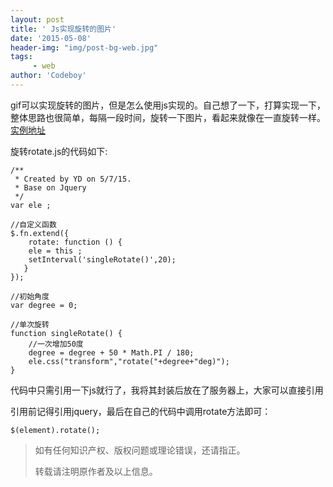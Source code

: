 ```yaml
---
layout: post
title: ' Js实现旋转的图片'
date: '2015-05-08'
header-img: "img/post-bg-web.jpg"
tags:
     - web
author: 'Codeboy'
---
```


gif可以实现旋转的图片，但是怎么使用js实现的。自己想了一下，打算实现一下，整体思路也很简单，每隔一段时间，旋转一下图片，看起来就像在一直旋转一样。[实例地址](http://example.codeboy.me/rotate/)

旋转rotate.js的代码如下:

	/**
	 * Created by YD on 5/7/15.
	 * Base on Jquery
	 */
	var ele ;

	//自定义函数
	$.fn.extend({
		rotate: function () {
		ele = this ;
		setInterval('singleRotate()',20);
	   }
	});

	//初始角度
	var degree = 0;

	//单次旋转
	function singleRotate() {
		//一次增加50度
		degree = degree + 50 * Math.PI / 180;
		ele.css("transform","rotate("+degree+"deg)");
	}

代码中只需引用一下js就行了，我将其封装后放在了服务器上，大家可以直接引用

引用前记得引用jquery，最后在自己的代码中调用rotate方法即可：

	$(element).rotate();
	
	

> 如有任何知识产权、版权问题或理论错误，还请指正。
>
> 转载请注明原作者及以上信息。
